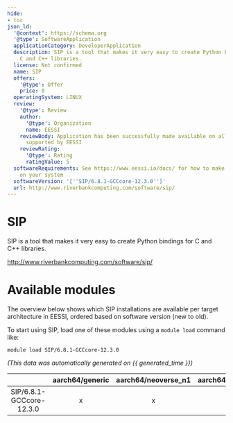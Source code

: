 ```yaml
---
hide:
- toc
json_ld:
  '@context': https://schema.org
  '@type': SoftwareApplication
  applicationCategory: DeveloperApplication
  description: SIP is a tool that makes it very easy to create Python bindings for
    C and C++ libraries.
  license: Not confirmed
  name: SIP
  offers:
    '@type': Offer
    price: 0
  operatingSystem: LINUX
  review:
    '@type': Review
    author:
      '@type': Organization
      name: EESSI
    reviewBody: Application has been successfully made available on all architectures
      supported by EESSI
    reviewRating:
      '@type': Rating
      ratingValue: 5
  softwareRequirements: See https://www.eessi.io/docs/ for how to make EESSI available
    on your system
  softwareVersion: '[''SIP/6.8.1-GCCcore-12.3.0'']'
  url: http://www.riverbankcomputing.com/software/sip/
---
```


SIP
===


SIP is a tool that makes it very easy to create Python bindings for C and C++ libraries.

http://www.riverbankcomputing.com/software/sip/
# Available modules


The overview below shows which SIP installations are available per target architecture in EESSI, ordered based on software version (new to old).

To start using SIP, load one of these modules using a `module load` command like:

```shell
module load SIP/6.8.1-GCCcore-12.3.0
```

*(This data was automatically generated on {{ generated_time }})*  

| |aarch64/generic|aarch64/neoverse_n1|aarch64/neoverse_v1|x86_64/generic|x86_64/amd/zen2|x86_64/amd/zen3|x86_64/amd/zen4|x86_64/intel/haswell|x86_64/intel/skylake_avx512|
| :---: | :---: | :---: | :---: | :---: | :---: | :---: | :---: | :---: | :---: |
|SIP/6.8.1-GCCcore-12.3.0|x|x|x|x|x|x|x|x|x|
